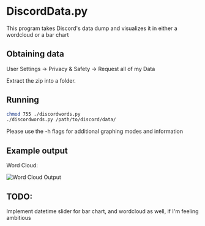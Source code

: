 # DiscordData.py
This program takes Discord's data dump and visualizes it in either a wordcloud or a bar chart

## Obtaining data
User Settings -> Privacy & Safety -> Request all of my Data

Extract the zip into a folder.

## Running
```bash
chmod 755 ./discordwords.py
./discordwords.py /path/to/discord/data/
```
Please use the -h flags for additional graphing modes and information




## Example output
Word Cloud:

![Word Cloud Output](https://drive.google.com/uc?export=download&id=1CsPUijeDBWQ7y6oIEH_QBxdUrczqffhI)


## TODO:
Implement datetime slider for bar chart, and wordcloud as well, if I'm feeling ambitious
